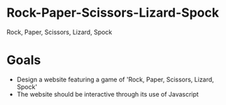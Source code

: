 # Rock-Paper-Scissors-Lizard-Spock

Rock, Paper, Scissors, Lizard, Spock

# Goals

 - Design a website featuring a game of 'Rock, Paper, Scissors, Lizard, Spock'
 - The website should be interactive through its use of Javascript
